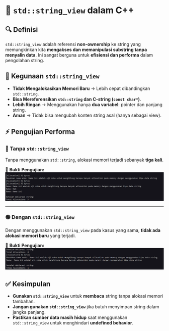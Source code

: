 # 📌 **`std::string_view` dalam C++**

## 🔍 **Definisi**
`std::string_view` adalah referensi **non-ownership** ke string yang memungkinkan kita **mengakses dan memanipulasi substring tanpa menyalin data**. Ini sangat berguna untuk **efisiensi dan performa** dalam pengolahan string.

## 🎯 **Kegunaan `std::string_view`**
- **Tidak Mengalokasikan Memori Baru** → Lebih cepat dibandingkan `std::string`.
- **Bisa Mereferensikan `std::string` dan C-string (`const char*`)**.
- **Lebih Ringan** → Menggunakan hanya **dua variabel**: pointer dan panjang string.
- **Aman** → Tidak bisa mengubah konten string asal (hanya sebagai view).

## ⚡ **Pengujian Performa**

### 🔴 **Tanpa `std::string_view`**
Tanpa menggunakan `std::string`, alokasi memori terjadi sebanyak **tiga kali**. 

📌 **Bukti Pengujian:**  
![Tanpa string_view](https://github.com/AtokTajuddin/Struktur_Data/blob/804eee179e009d3e504c62ebf925c7ed19e81716/Gambar/Screenshot%202025-03-26%20102230.png)

---

### 🟢 **Dengan `std::string_view`**
Dengan menggunakan `std::string_view` pada kasus yang sama, **tidak ada alokasi memori baru** yang terjadi.

📌 **Bukti Pengujian:**  
![Dengan string_view](https://github.com/AtokTajuddin/Struktur_Data/blob/804eee179e009d3e504c62ebf925c7ed19e81716/Gambar/Screenshot%202025-03-26%20102526.png)

## ✅ **Kesimpulan**
- **Gunakan `std::string_view`** untuk **membaca** string tanpa alokasi memori tambahan.
- **Jangan gunakan `std::string_view`** jika butuh menyimpan string dalam jangka panjang.
- **Pastikan sumber data masih hidup** saat menggunakan `std::string_view` untuk menghindari **undefined behavior**.
